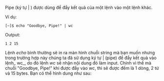 Pipe \(ký tự \| \) được dùng để đẩy kết quả của một lệnh vào một lệnh khác.

Ví dụ:

```
[~]$ echo "Goodbye, Pipe!" | wc
```

Output:

```
1 2 15
```

Lệnh _echo_ bình thường sẽ in ra màn hình chuỗi string mà bạn muốn nhưng trong trường hợp này chúng ta đã sử dụng ký tự \| \(pipe\) để đẩy kết quả vào lệnh_ wc_, do đó lệnh _wc_ sẽ nhận nội dung đó làm input. Chính vì thế mà chuỗi "Goodbye, Pipe!" khi được đẩy vào _wc_, thì sẽ được đếm là 1 dòng, 2 từ và 15 bytes. Bạn có thể hình dung như sau:




